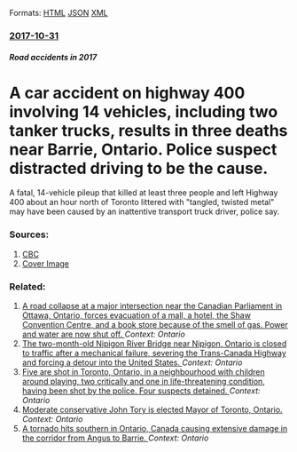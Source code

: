 
Formats: [HTML](/news/2017/10/31/a-car-accident-on-highway-400-involving-14-vehicles-including-two-tanker-trucks-results-in-three-deaths-near-barrie-ontario-police-suspe.html)  [JSON](/news/2017/10/31/a-car-accident-on-highway-400-involving-14-vehicles-including-two-tanker-trucks-results-in-three-deaths-near-barrie-ontario-police-suspe.json)  [XML](/news/2017/10/31/a-car-accident-on-highway-400-involving-14-vehicles-including-two-tanker-trucks-results-in-three-deaths-near-barrie-ontario-police-suspe.xml)  

### [2017-10-31](/news/2017/10/31/index.md)

##### Road accidents in 2017
# A car accident on highway 400 involving 14 vehicles, including two tanker trucks, results in three deaths near Barrie, Ontario. Police suspect distracted driving to be the cause. 

A fatal, 14-vehicle pileup that killed at least three people and left Highway 400 about an hour north of Toronto littered with &quot;tangled, twisted metal&quot; may have been caused by an inattentive transport truck driver, police say.


### Sources:

1. [CBC](http://www.cbc.ca/beta/news/canada/toronto/highway-400-fatal-pileup-cookstown-1.4381540)
1. [Cover Image](https://i.cbc.ca/1.4381914.1509547280!/fileImage/httpImage/image.jpg_gen/derivatives/16x9_460/400-pileup-crash-aerial.jpg)

### Related:

1. [A road collapse at a major intersection near the Canadian Parliament in Ottawa, Ontario, forces evacuation of a mall, a hotel, the Shaw Convention Centre, and a book store because of the smell of gas. Power and water are now shut off. ](/news/2016/06/8/a-road-collapse-at-a-major-intersection-near-the-canadian-parliament-in-ottawa-ontario-forces-evacuation-of-a-mall-a-hotel-the-shaw-conv.md) _Context: Ontario_
2. [The two-month-old Nipigon River Bridge near Nipigon, Ontario is closed to traffic after a mechanical failure, severing the Trans-Canada Highway and forcing a detour into the United States. ](/news/2016/01/10/the-two-month-old-nipigon-river-bridge-near-nipigon-ontario-is-closed-to-traffic-after-a-mechanical-failure-severing-the-trans-canada-high.md) _Context: Ontario_
3. [Five are shot in Toronto, Ontario, in a neighbourhood with children around playing, two critically and one in life-threatening condition, having been shot by the police. Four suspects detained. ](/news/2015/04/16/five-are-shot-in-toronto-ontario-in-a-neighbourhood-with-children-around-playing-two-critically-and-one-in-life-threatening-condition-ha.md) _Context: Ontario_
4. [Moderate conservative John Tory is elected Mayor of Toronto, Ontario.](/news/2014/10/27/moderate-conservative-john-tory-is-elected-mayor-of-toronto-ontario.md) _Context: Ontario_
5. [A tornado hits southern in Ontario, Canada causing extensive damage in the corridor from Angus to Barrie. ](/news/2014/06/17/a-tornado-hits-southern-in-ontario-canada-causing-extensive-damage-in-the-corridor-from-angus-to-barrie.md) _Context: Ontario_
